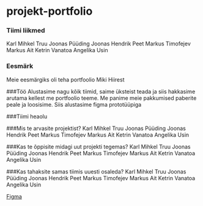 # projekt-portfolio
### Tiimi liikmed
Karl Mihkel Truu
Joonas Püüding
Joonas Hendrik Peet
Markus Timofejev
Markus Ait
Ketrin Vanatoa
Angelika Usin

### Eesmärk
Meie eesmärgiks oli teha portfoolio Miki Hiirest

###Töö
Alustasime nagu kõik tiimid, saime üksteist teada ja siis hakkasime arutama kellest me portfoolio teeme. Me panime meie pakkumised paberite peale ja loosisime. Siis alustasime figma prototüüpiga

###Tiimi heaolu

###Mis te arvasite projektist?
Karl Mihkel Truu
Joonas Püüding
Joonas Hendrik Peet
Markus Timofejev
Markus Ait
Ketrin Vanatoa
Angelika Usin

###Kas te õppisite midagi uut projekti tegemas?
Karl Mihkel Truu
Joonas Püüding
Joonas Hendrik Peet
Markus Timofejev
Markus Ait
Ketrin Vanatoa
Angelika Usin

###Kas tahaksite samas tiimis uuesti osaleda?
Karl Mihkel Truu
Joonas Püüding
Joonas Hendrik Peet
Markus Timofejev
Markus Ait
Ketrin Vanatoa
Angelika Usin

[Figma](https://www.figma.com/files/team/1037688853642240855/MikiHiirePort?fuid=771654016519768350)
